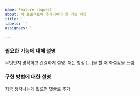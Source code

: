 ```yaml
---
name: Feature request
about: 이 프로젝트에 추가되어야 할 기능 제안
title: ''
labels: ''
assignees: ''

---
```


### 필요한 기능에 대해 설명
무엇인지 명확하고 간결하게 설명. 저는 항상 [...]을 할 때 좌절감을 느낌.

### 구현 방법에 대한 설명
지금 생각나는게 없으면 댓글로 추가
